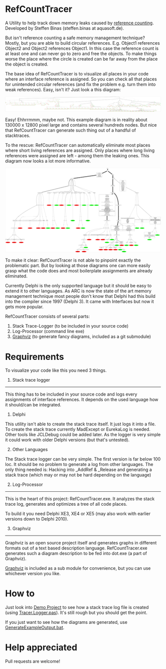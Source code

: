 RefCountTracer
==============

A Utility to help track down memory leaks caused by [reference counting](http://en.wikipedia.org/wiki/Reference_counting). Developed by Steffen Binas (steffen.binas at aquasoft.de).

But isn't reference counting a safe memory management technique? Mostly, but you are able to build circular references. E.g. Object1 references Object2 and Object2 references Object1. In this case the reference count is at least one and can never go to zero and free the objects. To make things worse the place where the circle is created can be far away from the place the object is created. 

The base idea of RefCountTracer is to visualize all places in your code where an interface reference is assigned. So you can check all that places for unintended circular references (and fix the problem e.g. turn them into weak references). Easy, isn't it? Just look a this diagram:

![complete diagram of all stack traces](Doc/example_complex_complete.png)

Easy! Ehhrrmmm, maybe not. This example diagram is in reality about 130000 x 12800 pixel large and contains several hundreds nodes. But nice that RefCountTracer can generate such thing out of a handful of stacktraces.

To the rescue: RefCountTracer can automatically eliminate most places where short living references are assigned. Only places where long living references were assigned are left - among them the leaking ones. This diagram now looks a lot more informative.

![optimized diagram of possible leaks](Doc/example_complex_reduced.png)

To make it clear: RefCountTracer is not able to pinpoint exactly the problematic part. But by looking at those diagrams one can more easily grasp what the code does and most boilerplate assignments are already eliminated.

Currently Delphi is the only supported language but it should be easy to extend it to other languages. As ARC is now the state of the art memory management technique most people don't know that Delphi had this build into the compiler since 1997 (Delphi 3). It came with Interfaces but now it gets more popular.

RefCountTracer consists of several parts:

1. Stack Trace-Logger (to be included in your source code)
2. Log-Processor (command line exe)
3. [Graphviz](http://graphviz.org/) (to generate fancy diagrams, included as a git submodule)

Requirements
============

To visualize your code like this you need 3 things.

1. Stack trace logger
---------------------
This thing has to be included in your source code and logs every assignments of interface references. It depends on the used language how it should/can be integrated.

1. Delphi

  This utility isn't able to create the stack trace itself. It just logs it into a file. To create the stack trace currently MadExcept or EurekaLog is needed. Other tools like JCLDebug could be added later. As the logger is very simple it could work with older Delphi versions (but that's untested).

2. Other Languages

  The Stack trace logger can be very simple. The first version is far below 100 loc. It should be no problem to generate a log from other languages. The only thing needed is: Hacking into _AddRef & _Release and generating a stack trace (which may or may not be hard depending on the language)

2. Log-Processor
----------------

This is the heart of this project: RefCountTracer.exe. It analyzes the stack trace log, generates and optimizes a tree of all code places.

To build it you need Delphi XE3, XE4 or XE5 (may also work with earlier versions down to Delphi 2010).

3. Graphviz
-----------
Graphviz is an open source project itself and generates graphs in different formats out of a text based description language. RefCountTracer.exe generates such a diagram description to be fed into dot.exe (a part of Graphviz).

[Graphviz](http://graphviz.org/) is included as a sub module for convenience, but you can use whichever version you like.

How to
======

Just look into [Demo Project](Src/Demo/) to see how a stack trace log file is created (using [Tracer.Logger.pas](Src/Tracer.Logger.pas)). It's still rough but you should get the point. 

If you just want to see how the diagrams are generated, use [GenerateExampleOutput.bat](Src/Demo/GenerateExampleOutput.bat).

Help appreciated
================

Pull requests are welcome! 